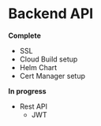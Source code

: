 # Backend API

**Complete**
  * SSL
  * Cloud Build setup
  * Helm Chart
  * Cert Manager setup
  
**In progress**
  * Rest API
    * JWT  
    